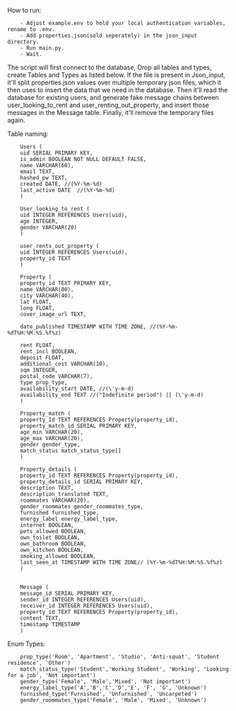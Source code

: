 How to run:

        - Adjust example.env to hold your local authentication variables, rename to .env.
        - Add properties.json(sold seperately) in the json_input directory.
        - Run main.py.
        - Wait.
        
The script will first connect to the database, Drop all tables and types, create Tables and Types as listed below.
If the file is present in Json_input, it'll split properties.json values over multiple temporary json files, 
which it then uses to insert the data that we need in the database.
Then it'll read the database for existing users, and generate fake message chains between user_looking_to_rent and user_renting_out_property,
and insert those messages in the Message table.
Finally, it'll remove the temporary files again. 

Table naming:

        Users (
        uid SERIAL PRIMARY KEY,
        is_admin BOOLEAN NOT NULL DEFAULT FALSE,
        name VARCHAR(60),
        email TEXT,
        hashed_pw TEXT,
        created DATE, //(%Y-%m-%d)
        last_active DATE  //(%Y-%m-%d)
        )
        
        User_looking_to_rent (
        uid INTEGER REFERENCES Users(uid),
        age INTEGER,
        gender VARCHAR(20)
        )
        
        user_rents_out_property (
        uid INTEGER REFERENCES Users(uid),
        property_id TEXT
        )
        
        Property (
        property_id TEXT PRIMARY KEY,
        name VARCHAR(80),
        city VARCHAR(40),
        lat FLOAT,
        long FLOAT,
        cover_image_url TEXT,

        date_published TIMESTAMP WITH TIME ZONE, //(%Y-%m-%dT%H:%M:%S.%f%z)

        rent FLOAT,
        rent_incl BOOLEAN,
        deposit FLOAT,
        additional_cost VARCHAR(10), 
        sqm INTEGER,
        postal_code VARCHAR(7),
        type prop_type,
        availability_start DATE, //(\'y-m-d)
        availability_end TEXT //("Indefinite period") || (\'y-m-d)
        )
        
        Property_match (
        property_Id TEXT REFERENCES Property(property_id),
        property_match_id SERIAL PRIMARY KEY,
        age_min VARCHAR(20),
        age_max VARCHAR(20),
        gender gender_type,
        match_status match_status_type[] 
        )
        
        Property_details (
        property_id TEXT REFERENCES Property(property_id),
        property_details_id SERIAL PRIMARY KEY,
        description TEXT,
        description_translated TEXT,
        roommates VARCHAR(20),
        gender_roommates gender_roommates_type,
        furnished furnished_type,
        energy_label energy_label_type,
        internet BOOLEAN,
        pets_allowed BOOLEAN,
        own_toilet BOOLEAN,
        own_bathroom BOOLEAN,
        own_kitchen BOOLEAN,
        smoking_allowed BOOLEAN, 
        last_seen_at TIMESTAMP WITH TIME ZONE// (%Y-%m-%dT%H:%M:%S.%f%z)
        )
        
        
        Message (
        message_id SERIAL PRIMARY KEY,
        sender_id INTEGER REFERENCES Users(uid),
        receiver_id INTEGER REFERENCES Users(uid),
        property_id TEXT REFERENCES Property(property_id),
        content TEXT,
        timestamp TIMESTAMP
        )
       
Enum Types: 

        prop_type('Room', 'Apartment', 'Studio', 'Anti-squat', 'Student residence', 'Other')
        match_status_type('Student','Working Student', 'Working', 'Looking for a job', 'Not important')
        gender_type('Female', 'Male','Mixed', 'Not important')
        energy_label_type('A','B','C','D','E', 'F', 'G', 'Unknown')
        furnished_type('Furnished', 'Unfurnished', 'Uncarpeted')
        gender_roommates_type('Female', 'Male', 'Mixed', 'Unknown')
        
